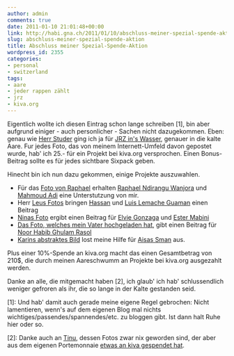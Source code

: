 ```yaml
---
author: admin
comments: true
date: 2011-01-10 21:01:48+00:00
link: http://habi.gna.ch/2011/01/10/abschluss-meiner-spezial-spende-aktion/
slug: abschluss-meiner-spezial-spende-aktion
title: Abschluss meiner Spezial-Spende-Aktion
wordpress_id: 2355
categories:
- personal
- switzerland
tags:
- aare
- jeder rappen zählt
- jrz
- kiva.org
---
```


Eigentlich wollte ich diesen Eintrag schon lange schreiben [1], bin aber aufgrund einiger - auch personlicher - Sachen nicht dazugekommen. Eben: genau wie [Herr Studer](http://hymnos.existenz.ch/2011/01/08/ein-letztes-mal-in-der-aare/) ging ich ja für [JRZ in's Wasser](http://habi.gna.ch/2010/12/13/jeder-rappen-zhlt-habi-spendet-auch-with-a-twist/), genauer in die kalte Aare. Fur jedes Foto, das von meinem Internett-Umfeld davon gepostet wurde, hab' ich 25.- für ein Projekt bei kiva.org versprochen. Einen Bonus-Beitrag sollte es für jedes sichtbare Sixpack geben.

Hinecht bin ich nun dazu gekommen, einige Projekte auszuwahlen. 

* Für das [Foto von Raphael](http://www.flickr.com/photos/raphael_moser/5270407439/) erhalten [Raphael Ndirangu Wanjora](http://www.kiva.org/lend/260416) und [Mahmoud Adi](http://www.kiva.org/lend/263796) eine Unterstutzung von mir.
* Herr [Leus Fotos](http://www.flickr.com/photos/leumund/people/habi/) bringen [Hassan](http://www.kiva.org/lend/261625) und [Luis Lemache Guaman](http://www.kiva.org/lend/262310) einen Beitrag
* [Ninas Foto](http://www.flickr.com/photos/ninahostettler/5271385089/in/set-72157625499476189/) ergibt einen Beitrag für [Elvie Gonzaga](http://www.kiva.org/lend/263889) und [Ester Mabini](http://www.kiva.org/lend/263894)
* [Das Foto, welches mein Vater hochgeladen hat](http://cl.ly/3glh), gibt einen Beitrag für [Noor Habib Ghulam Rasol](http://www.kiva.org/lend/263896)
* [Karins abstraktes Bild](http://twitpic.com/3i67yp) lost meine Hilfe für [Aisas Sman](http://www.kiva.org/lend/263899) aus.

Plus einer 10%-Spende an kiva.org macht das einen Gesamtbetrag von 210$, die durch meinen Aareschwumm an Projekte bei kiva.org ausgezahlt werden.

Danke an alle, die mitgemacht haben [2], ich glaub' ich hab' schlussendlich weniger gefroren als ihr, die so lange in der Kalte gestanden seid.

[1]: Und hab' damit auch gerade meine eigene Regel gebrochen: Nicht lamentieren, wenn's auf dem eigenen Blog mal nichts wichtiges/passendes/spannendes/etc. zu bloggen gibt. Ist dann halt Ruhe hier oder so.




[2]: Danke auch an [Tinu](http://tinus-welt.blogspot.com/), dessen Fotos zwar nix geworden sind, der aber aus dem eigenen Portemonnaie [etwas an kiva gespendet hat](http://habi.gna.ch/2010/12/18/stand-meiner-spezial-spende-aktion/#comment-14279).



